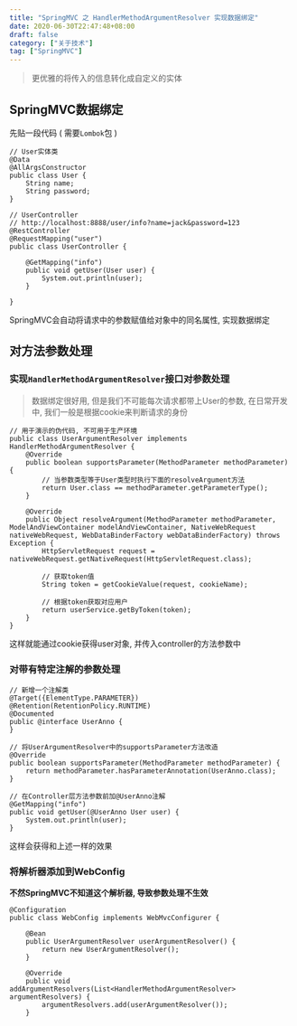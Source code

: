 ```yaml
---
title: "SpringMVC 之 HandlerMethodArgumentResolver 实现数据绑定"
date: 2020-06-30T22:47:48+08:00
draft: false
category: ["关于技术"]
tag: ["SpringMVC"]
---
```


> 更优雅的将传入的信息转化成自定义的实体

## SpringMVC数据绑定

先贴一段代码 ( 需要`Lombok`包 )

```
// User实体类
@Data
@AllArgsConstructor
public class User {
    String name;
    String password;
}

// UserController
// http://localhost:8888/user/info?name=jack&password=123
@RestController
@RequestMapping("user")
public class UserController {

    @GetMapping("info")
    public void getUser(User user) {
        System.out.println(user);
    }

}
```

SpringMVC会自动将请求中的参数赋值给对象中的同名属性, 实现数据绑定

## 对方法参数处理

### 实现`HandlerMethodArgumentResolver`接口对参数处理

> 数据绑定很好用, 但是我们不可能每次请求都带上User的参数, 在日常开发中, 我们一般是根据cookie来判断请求的身份

```
// 用于演示的伪代码, 不可用于生产环境
public class UserArgumentResolver implements HandlerMethodArgumentResolver {
    @Override
    public boolean supportsParameter(MethodParameter methodParameter) {
        // 当参数类型等于User类型时执行下面的resolveArgument方法
        return User.class == methodParameter.getParameterType();
    }

    @Override
    public Object resolveArgument(MethodParameter methodParameter, ModelAndViewContainer modelAndViewContainer, NativeWebRequest nativeWebRequest, WebDataBinderFactory webDataBinderFactory) throws Exception {
        HttpServletRequest request = nativeWebRequest.getNativeRequest(HttpServletRequest.class);

        // 获取token值
        String token = getCookieValue(request, cookieName);
        
        // 根据token获取对应用户
        return userService.getByToken(token);
    }
}
```

这样就能通过cookie获得user对象, 并传入controller的方法参数中

### 对带有特定注解的参数处理

```
// 新增一个注解类
@Target({ElementType.PARAMETER})
@Retention(RetentionPolicy.RUNTIME)
@Documented
public @interface UserAnno {
}

// 将UserArgumentResolver中的supportsParameter方法改造
@Override
public boolean supportsParameter(MethodParameter methodParameter) {
    return methodParameter.hasParameterAnnotation(UserAnno.class);
}

// 在Controller层方法参数前加@UserAnno注解
@GetMapping("info")
public void getUser(@UserAnno User user) {
    System.out.println(user);
}
```

这样会获得和上述一样的效果

### 将解析器添加到WebConfig

**不然SpringMVC不知道这个解析器, 导致参数处理不生效**

```
@Configuration
public class WebConfig implements WebMvcConfigurer {

    @Bean
    public UserArgumentResolver userArgumentResolver() {
        return new UserArgumentResolver();
    }

    @Override
    public void addArgumentResolvers(List<HandlerMethodArgumentResolver> argumentResolvers) {
        argumentResolvers.add(userArgumentResolver());
    }
```
